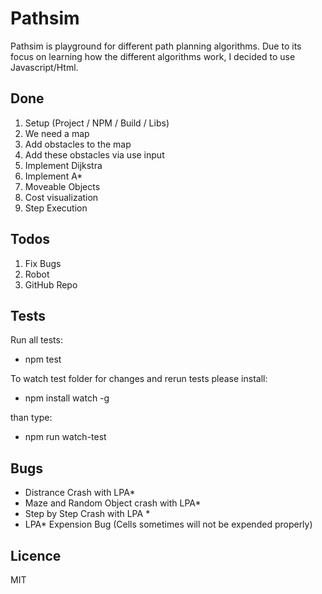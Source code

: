 # Pathsim
Pathsim is playground for different path planning algorithms. Due to its focus on learning how the different algorithms work, I decided to use Javascript/Html.

## Done
1. Setup (Project / NPM / Build / Libs)
2. We need a map
3. Add obstacles to the map
4. Add these obstacles via use input
5. Implement Dijkstra
6. Implement A*
7. Moveable Objects
8. Cost visualization
9. Step Execution

## Todos
1. Fix Bugs
2. Robot
3. GitHub Repo

## Tests
Run all tests:
- npm test

To watch test folder for changes and rerun tests please install:
- npm install watch -g

than type:
- npm run watch-test

## Bugs

* Distrance Crash with LPA*
* Maze and Random Object crash with LPA*
* Step by Step Crash with LPA *
* LPA* Expension Bug (Cells sometimes will not be expended properly)


## Licence
MIT
